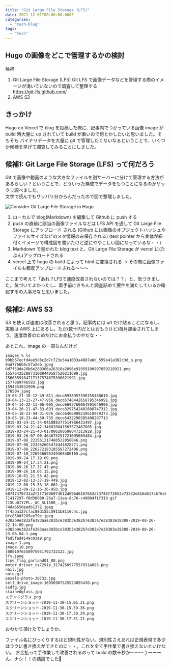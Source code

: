 ```yaml
---
title: "Git Large File Storage (LFS)"
date: 2021-12-01T00:00:00.000Z
categories: 
  - "tech-blog"
tags:
  - "Tech"
---
```


## Hugo の画像をどこで管理するかの検討
候補
1. Git Large File Storage (LFS) 
Git LFS で画像データなどを管理する際のイメージが湧いていないので調査して整理する  
https://git-lfs.github.com/  
2. AWS S3

## きっかけ
Hugo on Vercel で blog を投稿した際に、記事内でつかっている画像 image が build 時大量に up されていて build が重いので何とかしたいと思いました。そもそも バイナリデータを大量に git で管理したくないなぁということで、いくつか候補を挙げて調査してみることにしました。

## 候補1: Git Large File Storage (LFS) って何だろう
Git で画像や動画のような大きなファイルを別サーバーに分けて管理する方法があるらしい？ということで、どういった構成でデータをもつことになるのかザックリ調べました。  
文字で読んでもサッパリ分からんだったので図で整理しました。

![Consider Git Large File Storage in Hugo](/images/lfs.jpeg)  


1. ローカルで blog(Markdown) を編集して Github に push する
2. push の直前に該当の画像ファイルなどは LFS API を通して Git Large File Storage にアップロード される (Github には画像のオブジェクトハッシュやファイルサイズなどのメタ情報のみ保存される)
(text pointer から実体が紐付くイメージで構成図を書いたけど逆にややこしい図になっているな・・)
3. Markdown で書かれた blog text と、Git Large File Storage が vercel に(たぶん)アップロードされる
4. vercel 上で hugo の build によって html に変換される → その際に画像ファイルも都度アップロードされる〜〜〜
  
ここまで考えて「あれ？LFSで速度改善されないのでは？？」と、気づきました。気づいてよかったし、着手前にきちんと調査詰めて要件を満たしているか確認するの大事だなと思いました。

## 候補2: AWS S3
S3 を使えば速度は改善されると思う。記事内には url だけ貼ることになるし、実態は AWS 上にあるし。ただ(数十円だとはおもうけど)毎月課金されてしまう。速度改善のためだけにお金払うのやだな・・
  
あとこれ、image の一部なんだけど  

```
images % ls
09bb67ecfd4ee5d8c2d7c723e54a1033a4887a6d_559e41a302c3d_p.png
0ad7766b6c57a2eb.jpeg
0d7f59da28b6e289366a26310a2096e91959100997059218921.png
15576425288731008440587520211699.jpg
1566359104717137574675390621991.jpg
1577889746583.jpg
1594353932999.png
170504.jpeg
19-03-21-18-12-49-811_deco8938957390155488610.jpg
19-04-13-13-27-47-956_deco5748442658795346991.jpg
19-04-14-22-11-06-905_deco6693760064591646990.jpg
19-04-20-21-47-33-693_deco3297542402608747312.jpg
19-05-18-23-44-31-076_deco6466989210618979373.jpg
19-05-18-23-44-50-735_deco5432290385480207713
2019-03-24-21-34-041088377514786431497.jpg
2019-03-24-21-42-346820841563572467085.jpg
2019-03-24-21-43-017006200598047313928.jpg
2019-03-26-07-00-464675251721095089484.jpg
2019-07-08_221561217460522058046.png
2019-07-08_223262605474441828271.png
2019-07-08_226272183185587272406.png
2019-07-10_226936695249368486165.png
2019-09-24_17.19.09.png
2019-09-24_17.34.21.png
2019-09-26_17.37.47.png
2019-09-26_18.07.15.png
2019-10-01_21.55.42.png
2019-12-02-13-37-19-449.jpg
2019-12-08-15-53-18-662.jpg
2019-12-09-12-16-36-950.jpg
68747470733a2f2f71696974612d696d6167652d73746f72652e73332e616d617a6f6e6177732e636f6d2f302f3139313639372f30666336393162652d306136362d303364372d356538612d6562393530383665663030302e6a70656.jpeg
71417297-f0d36080-26a7-11ea-8c76-c49004f1f319.gif
715UuBIY2PL._AC_SL1500_.jpg
74da6650eadb1372.jpeg
7f4aba127cfac88d155c5911b8116c4c.jpg
8fc850df285ee79e.jpeg
e382b9e382afe383aae383bce383b3e382b7e383a7e38383e38388-2019-08-26-22.14.09.png
e382b9e382afe383aae383bce383b3e382b7e383a7e38383e38388-2019-08-26-23.06.04-1.png
f6d5fad4149c03e9.png
image-1.png
image-10.png
l0001976550975951702732122.jpg
lfs.jpeg
line_flag_garland01_08.png
motor_driver_ta7291p_31742509775570314893.png
nail.jpg
note.gif
pexels-photo-30732.jpg
self_drive_image-16956967525523055430.png
ssdfg.jpg
stainedglass.jpg
ステンドグラス.png
スクリーンショット-2019-11-30-15.01.31.png
スクリーンショット-2019-11-30-15.39.36.png
スクリーンショット-2019-11-30-17.30.24.png
スクリーンショット-2019-11-30-17.31.21.png
```

おわかり頂けたでしょうか。
  
ファイル名にびっくりするほど規則性がない。規則性さえあれば正規表現で多少はラクに書き換えができたのに・・。これを全て手作業で書き換えないといけない。
お金払って手作業して改善されるのって build の数十秒か〜〜〜うーーーん、ナシ！！の結論でした🙌